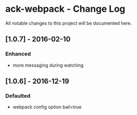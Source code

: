 # ack-webpack - Change Log
All notable changes to this project will be documented here.

## [1.0.7] - 2016-02-10
### Enhanced
- more messaging during watching

## [1.0.6] - 2016-12-19
### Defaulted
- webpack config option bail=true
